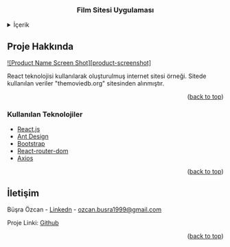 
<!-- PROJECT LOGO -->
<br />
<div align="center">
<h3 align="center">Film Sitesi Uygulaması</h3>
</div>


<details>
  <summary>İçerik</summary>
  <ol>
    <li>
      <a href="#about-the-project">Proje Hakkında</a>
      <ul>
        <li><a href="#built-with">Kullanılan Teknolojiler</a></li>
      </ul>
    </li>
    <li><a href="#contact">İletişim</a></li>
  </ol>
</details>



<!-- ABOUT THE PROJECT -->
## Proje Hakkında

[![Product Name Screen Shot][product-screenshot]](https://example.com)

React teknolojisi kullanılarak oluşturulmuş internet sitesi örneği. Sitede kullanılan veriler "themoviedb.org" sitesinden alınmıştır.

<p align="right">(<a href="#top">back to top</a>)</p>



### Kullanılan Teknolojiler

* [React.js](https://reactjs.org/)
* [Ant Design](https://ant.design)
* [Bootstrap](https://getbootstrap.com)
* [React-router-dom](https://reactrouter.com)
* [Axios](https://www.npmjs.com/package/axios)

<p align="right">(<a href="#top">back to top</a>)</p>





<!-- CONTACT -->
## İletişim

Büşra Özcan - [Linkedn](https://www.linkedin.com/in/bsrozcan/) - ozcan.busra1999@gmail.com

Proje Linki: [Github](https://github.com/BusraOzcann/React-Film-Website)

<p align="right">(<a href="#top">back to top</a>)</p>



